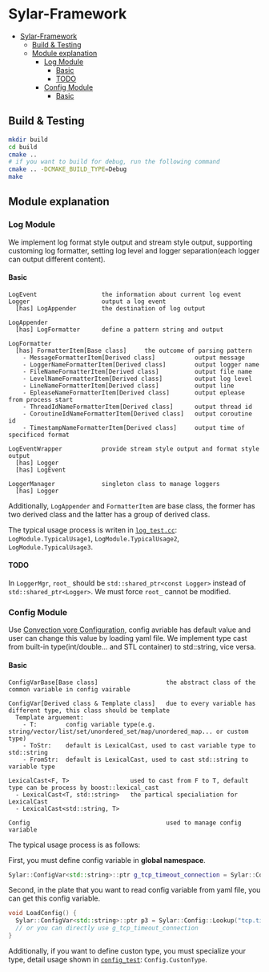 # Sylar-Framework

- [Sylar-Framework](#sylar-framework)
  - [Build \& Testing](#build--testing)
  - [Module explanation](#module-explanation)
    - [Log Module](#log-module)
      - [Basic](#basic)
      - [TODO](#todo)
    - [Config Module](#config-module)
      - [Basic](#basic-1)


## Build & Testing

```bash
mkdir build
cd build
cmake ..
# if you want to build for debug, run the following command
cmake .. -DCMAKE_BUILD_TYPE=Debug
make
```

## Module explanation

### Log Module

We implement log format style output and stream style output, supporting customing log formatter, setting log level and logger separation(each logger can output different content). 

#### Basic

```
LogEvent                  the information about current log event
Logger                    output a log event
  [has] LogAppender       the destination of log output

LogAppender               
  [has] LogFormatter      define a pattern string and output    

LogFormatter
  [has] FormatterItem[Base class]     the outcome of parsing pattern
    - MessageFormatterItem[Derived class]           output message
    - LoggerNameFormatterItem[Derived class]        output logger name 
    - FileNameFormatterItem[Derived class]          output file name
    - LevelNameFormatterItem[Derived class]         output log level
    - LineNameFormatterItem[Derived class]          output line
    - EpleaseNameFormatterItem[Derived class]       output eplease from process start
    - ThreadIdNameFormatterItem[Derived class]      output thread id
    - CoroutineIdNameFormatterItem[Derived class]   output coroutine id
    - TimestampNameFormatterItem[Derived class]     output time of specificed format

LogEventWrapper           provide stream style output and format style output
  [has] Logger
  [has] LogEvent

LoggerManager             singleton class to manage loggers             
  [has] Logger

```

Additionally, `LogAppender` and `FormatterItem` are base class, the former has two derived class and the latter has a group of derived class.

The typical usage process is writen in [`log_test.cc`](./tests/log_test.cc): `LogModule.TypicalUsage1`, `LogModule.TypicalUsage2`, `LogModule.TypicalUsage3`.

#### TODO

In `LoggerMgr`, `root_` should be `std::shared_ptr<const Logger>` instead of `std::shared_ptr<Logger>`. We must force `root_` cannot be modified.

### Config Module

Use [Convection vore Configuration](https://en.wikipedia.org/wiki/Convention_over_configuration), config avriable has default value and user can change this value by loading yaml file. We implement type cast from built-in type(int/double... and STL container) to std::string, vice versa. 

#### Basic

```
ConfigVarBase[Base class]                   the abstract class of the common variable in config vairable

ConfigVar[Derived class & Template class]   due to every variable has different type, this class should be template
  Template arguement: 
    - T:        config variable type(e.g. string/vector/list/set/unordered_set/map/unordered_map... or custom type)
    - ToStr:    default is LexicalCast, used to cast variable type to std::string
    - FromStr:  default is LexicalCast, used to cast std::string to variable type

LexicalCast<F, T>                 used to cast from F to T, default type can be process by boost::lexical_cast
  - LexicalCast<T, std::string>   the partical specialiation for LexicalCast
  - LexicalCast<std::string, T>   

Config                                      used to manage config variable
```

The typical usage process is as follows:

First, you must define config variable in **global namespace**.

```cpp
Sylar::ConfigVar<std::string>::ptr g_tcp_timeout_connection = Sylar::Config::Lookup("tcp.timeout.connection", std::string(), "");
```

Second, in the plate that you want to read config variable from yaml file, you can get this config variable.

```cpp
void LoadConfig() {
  Sylar::ConfigVar<std::string>::ptr p3 = Sylar::Config::Lookup("tcp.timeout.connection", std::string(), "");
  // or you can directly use g_tcp_timeout_connection
} 
```

Additionally, if you want to define custon type, you must specialize your type, detail usage shown in [`config_test`](./tests/config_test.cc): `Config.CustonType`.


